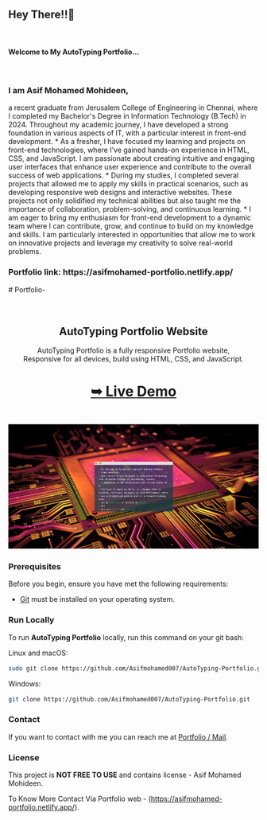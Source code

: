 <h2>Hey There!!🌝</h2><br> <h4>Welcome to My AutoTyping Portfolio...</h4><br> <h3>I am Asif Mohamed Mohideen,</h3> <p>a recent graduate from Jerusalem College of Engineering in Chennai, where I completed my Bachelor's Degree in Information Technology (B.Tech) in 2024. Throughout my academic journey, I have developed a strong foundation in various aspects of IT, with a particular interest in front-end development. * As a fresher, I have focused my learning and projects on front-end technologies, where I’ve gained hands-on experience in HTML, CSS, and JavaScript. I am passionate about creating intuitive and engaging user interfaces that enhance user experience and contribute to the overall success of web applications. * During my studies, I completed several projects that allowed me to apply my skills in practical scenarios, such as developing responsive web designs and interactive websites. These projects not only solidified my technical abilities but also taught me the importance of collaboration, problem-solving, and continuous learning. * I am eager to bring my enthusiasm for front-end development to a dynamic team where I can contribute, grow, and continue to build on my knowledge and skills. I am particularly interested in opportunities that allow me to work on innovative projects and leverage my creativity to solve real-world problems.<p> <h3>Portfolio link: https://asifmohamed-portfolio.netlify.app/  </h3># Portfolio-


<div align="center">
  


  

  <br />
  <br />

  <h2 align="center">AutoTyping Portfolio Website</h2>

  AutoTyping Portfolio is a fully responsive Portfolio website, <br />Responsive for all devices, build using HTML, CSS, and JavaScript.

  <h1><a href="https://autotyping-portfolio.netlify.app"><strong>➥ Live Demo</strong></a></h1>

</div>

<br />

![AutoTyping-Portfolio](./Preview.PNG)

### Prerequisites

Before you begin, ensure you have met the following requirements:

* [Git](https://git-scm.com/downloads "Download Git") must be installed on your operating system.

### Run Locally

To run **AutoTyping Portfolio** locally, run this command on your git bash:

Linux and macOS:

```bash
sudo git clone https://github.com/Asifmohamed007/AutoTyping-Portfolio.git
```

Windows:

```bash
git clone https://github.com/Asifmohamed007/AutoTyping-Portfolio.git
```

### Contact

If you want to contact with me you can reach me at [Portfolio / Mail](https://asifmohamed-portfolio.netlify.app/).

### License

This project is **NOT FREE TO USE** and contains license - Asif Mohamed Mohideen.

To Know More Contact Via Portfolio web - (https://asifmohamed-portfolio.netlify.app/).



